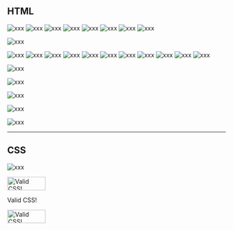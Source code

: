## HTML

![xxx](assets/images-testing/2022-03-26-06.png)
![xxx](assets/images-testing/2022-03-26-08.png)
![xxx](assets/images-testing/2022-03-26-09.png)
![xxx](assets/images-testing/2022-03-26-10.png)
![xxx](assets/images-testing/2022-03-26-11.png)
![xxx](assets/images-testing/2022-03-26-12.png)
![xxx](assets/images-testing/2022-03-26-13.png)
![xxx](assets/images-testing/2022-03-26-14.png)

![xxx](assets/images-testing/2022-03-26-16.png)

![xxx](assets/images-testing/2022-03-26-17.png)
![xxx](assets/images-testing/2022-03-26-18.png)
![xxx](assets/images-testing/2022-03-26-19.png)
![xxx](assets/images-testing/2022-03-26-20.png)
![xxx](assets/images-testing/2022-03-26-21.png)
![xxx](assets/images-testing/2022-03-26-22.png)
![xxx](assets/images-testing/2022-03-26-23.png)
![xxx](assets/images-testing/2022-03-26-24.png)
![xxx](assets/images-testing/2022-03-26-25.png)
![xxx](assets/images-testing/2022-03-26-26.png)
![xxx](assets/images-testing/2022-03-26-27.png)

![xxx](assets/images-testing/2022-03-26-28.png)

![xxx](assets/images-testing/2022-03-26-29.png)

![xxx](assets/images-testing/2022-03-26-30.png)

![xxx](assets/images-testing/2022-03-26-31.png)

![xxx](assets/images-testing/2022-03-26-32.png)

---

## CSS

![xxx](assets/images-testing/2022-03-26-33.png)

<p>
    <a href="https://jigsaw.w3.org/css-validator/check/referer">
        <img style="border:0;width:88px;height:31px"
            src="https://jigsaw.w3.org/css-validator/images/vcss"
            alt="Valid CSS!" />
    </a>
</p>
            
Valid CSS!
<p>
    <a href="https://jigsaw.w3.org/css-validator/check/referer">
        <img style="border:0;width:88px;height:31px"
            src="https://jigsaw.w3.org/css-validator/images/vcss-blue"
            alt="Valid CSS!" />
    </a>
</p>

